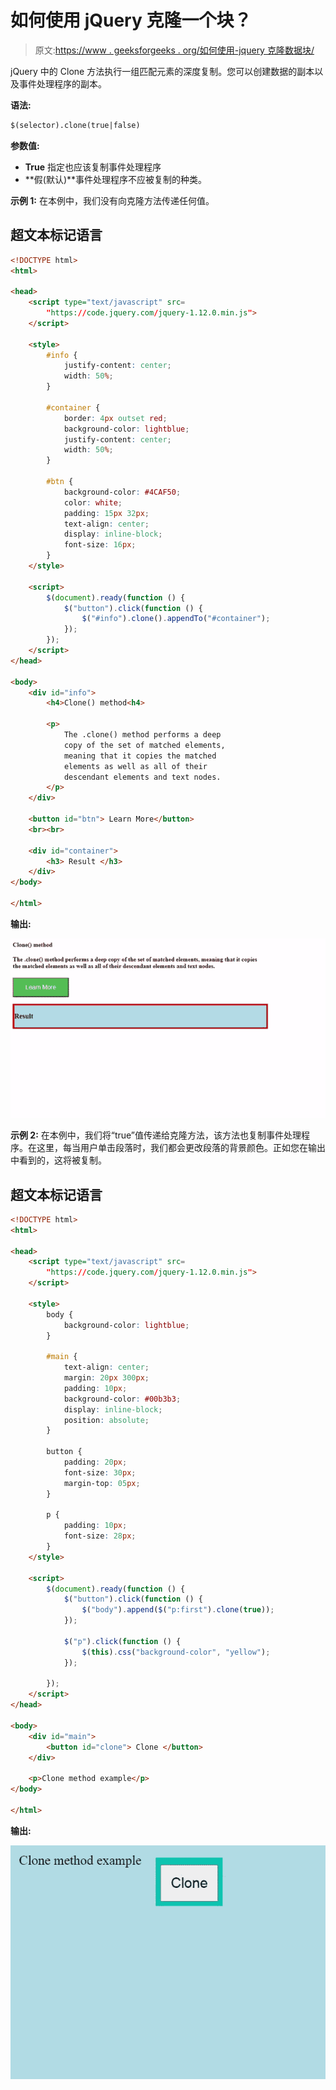 # 如何使用 jQuery 克隆一个块？

> 原文:[https://www . geeksforgeeks . org/如何使用-jquery 克隆数据块/](https://www.geeksforgeeks.org/how-to-clone-a-block-using-jquery/)

jQuery 中的 Clone 方法执行一组匹配元素的深度复制。您可以创建数据的副本以及事件处理程序的副本。

**语法:**

```html
$(selector).clone(true|false)
```

**参数值:**

*   **True** 指定也应该复制事件处理程序
*   **假(默认)**事件处理程序不应被复制的种类。

**示例 1:** 在本例中，我们没有向克隆方法传递任何值。

## 超文本标记语言

```html
<!DOCTYPE html>
<html>

<head>
    <script type="text/javascript" src=
        "https://code.jquery.com/jquery-1.12.0.min.js">
    </script>

    <style>
        #info {
            justify-content: center;
            width: 50%;
        }

        #container {
            border: 4px outset red;
            background-color: lightblue;
            justify-content: center;
            width: 50%;
        }

        #btn {
            background-color: #4CAF50;
            color: white;
            padding: 15px 32px;
            text-align: center;
            display: inline-block;
            font-size: 16px;
        }
    </style>

    <script>
        $(document).ready(function () {
            $("button").click(function () {
                $("#info").clone().appendTo("#container");
            });
        });
    </script>
</head>

<body>
    <div id="info">
        <h4>Clone() method<h4>

        <p>
            The .clone() method performs a deep 
            copy of the set of matched elements,
            meaning that it copies the matched 
            elements as well as all of their
            descendant elements and text nodes.
        </p>
    </div>

    <button id="btn"> Learn More</button>
    <br><br>

    <div id="container">
        <h3> Result </h3>
    </div>
</body>

</html>
```

**输出:**

![](img/906c1e5415a6ee3bade53c94157422ef.png)

**示例 2:** 在本例中，我们将“true”值传递给克隆方法，该方法也复制事件处理程序。在这里，每当用户单击段落时，我们都会更改段落的背景颜色。正如您在输出中看到的，这将被复制。

## 超文本标记语言

```html
<!DOCTYPE html>
<html>

<head>
    <script type="text/javascript" src=
        "https://code.jquery.com/jquery-1.12.0.min.js">
    </script>

    <style>
        body {
            background-color: lightblue;
        }

        #main {
            text-align: center;
            margin: 20px 300px;
            padding: 10px;
            background-color: #00b3b3;
            display: inline-block;
            position: absolute;
        }

        button {
            padding: 20px;
            font-size: 30px;
            margin-top: 05px;
        }

        p {
            padding: 10px;
            font-size: 28px;
        }
    </style>

    <script>
        $(document).ready(function () {
            $("button").click(function () {
                $("body").append($("p:first").clone(true));
            });

            $("p").click(function () {
                $(this).css("background-color", "yellow");
            });

        });
    </script>
</head>

<body>
    <div id="main">
        <button id="clone"> Clone </button>
    </div>

    <p>Clone method example</p>
</body>

</html>
```

**输出:**

![](img/e24b266943cbfe1a58a5a6e71518eaf6.png)